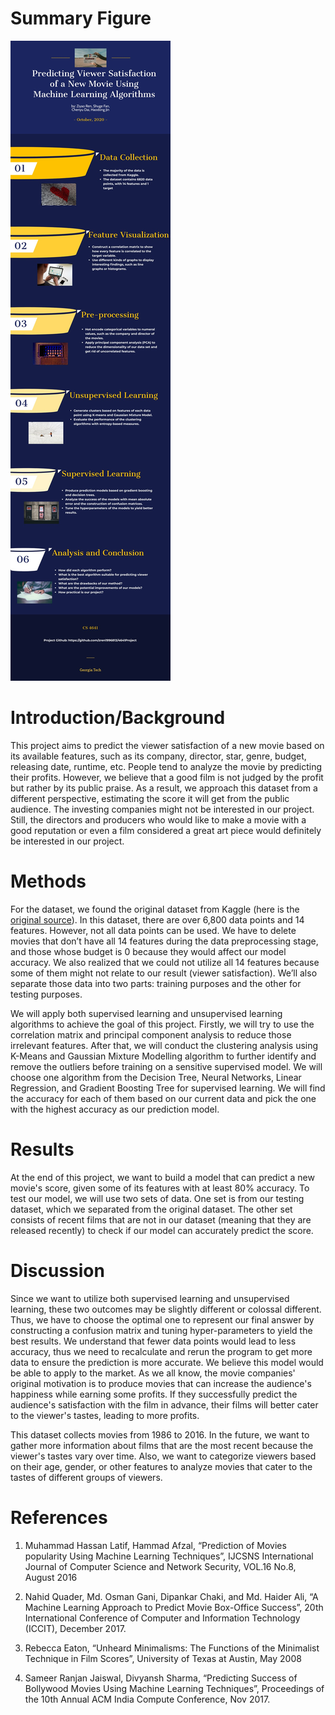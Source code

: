 # Summary Figure
<img src="infographic.png"><br />
# Introduction/Background
This project aims to predict the viewer satisfaction of a new movie based on its available features, such as its company, director, star, genre, budget, releasing date, runtime, etc. People tend to analyze the movie by predicting their profits. However, we believe that a good film is not judged by the profit but rather by its public praise. As a result, we approach this dataset from a different perspective, estimating the score it will get from the public audience. The investing companies might not be interested in our project. Still, the directors and producers who would like to make a movie with a good reputation or even a film considered a great art piece would definitely be interested in our project. 

# Methods
For the dataset, we found the original dataset from Kaggle (here is the [original source](https://www.kaggle.com/danielgrijalvas/movies)). In this dataset, there are over 6,800 data points and 14 features. However, not all data points can be used. We have to delete movies that don’t have all 14 features during the data preprocessing stage, and those whose budget is 0 because they would affect our model accuracy. We also realized that we could not utilize all 14 features because some of them might not relate to our result (viewer satisfaction). We’ll also separate those data into two parts: training purposes and the other for testing purposes.

We will apply both supervised learning and unsupervised learning algorithms to achieve the goal of this project. Firstly, we will try to use the correlation matrix and principal component analysis to reduce those irrelevant features. After that, we will conduct the clustering analysis using K-Means and Gaussian Mixture Modelling algorithm to further identify and remove the outliers before training on a sensitive supervised model. We will choose one algorithm from the Decision Tree, Neural Networks, Linear Regression, and Gradient Boosting Tree for supervised learning. We will find the accuracy for each of them based on our current data and pick the one with the highest accuracy as our prediction model.

# Results
At the end of this project, we want to build a model that can predict a new movie's score, given some of its features with at least 80% accuracy. To test our model, we will use two sets of data. One set is from our testing dataset, which we separated from the original dataset. The other set consists of recent films that are not in our dataset (meaning that they are released recently) to check if our model can accurately predict the score. 

# Discussion
Since we want to utilize both supervised learning and unsupervised learning, these two outcomes may be slightly different or colossal different. Thus, we have to choose the optimal one to represent our final answer by constructing a confusion matrix and tuning hyper-parameters to yield the best results. We understand that fewer data points would lead to less accuracy, thus we need to recalculate and rerun the program to get more data to ensure the prediction is more accurate. We believe this model would be able to apply to the market. As we all know, the movie companies' original motivation is to produce movies that can increase the audience's happiness while earning some profits. If they successfully predict the audience's satisfaction with the film in advance, their films will better cater to the viewer's tastes, leading to more profits.

This dataset collects movies from 1986 to 2016. In the future, we want to gather more information about films that are the most recent because the viewer's tastes vary over time. Also, we want to categorize viewers based on their age, gender, or other features to analyze movies that cater to the tastes of different groups of viewers. 

# References
1. Muhammad Hassan Latif, Hammad Afzal, “Prediction of Movies popularity Using Machine Learning Techniques”, IJCSNS International Journal of Computer Science and Network Security, VOL.16 No.8, August 2016 <br />

2. Nahid Quader, Md. Osman Gani, Dipankar Chaki, and Md. Haider Ali, “A Machine Learning Approach to Predict Movie Box-Office Success”, 20th International Conference of Computer and Information Technology (ICCIT), December 2017. <br />

3. Rebecca Eaton, “Unheard Minimalisms: The Functions of the Minimalist Technique in Film Scores”, University of Texas at Austin, May 2008 <br />

4. Sameer Ranjan Jaiswal, Divyansh Sharma, “Predicting Success of Bollywood Movies Using Machine Learning Techniques”, Proceedings of the 10th Annual ACM India Compute Conference, Nov 2017.

